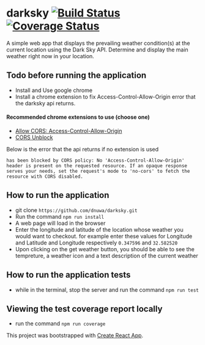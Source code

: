 # darksky               [![Build Status](https://travis-ci.com/dnuwa/darksky.svg?branch=develop)](https://travis-ci.com/dnuwa/darksky)              [![Coverage Status](https://coveralls.io/repos/github/dnuwa/darksky/badge.svg?branch=develop)](https://coveralls.io/github/dnuwa/darksky?branch=develop)
A simple web app that displays the prevailing weather condition(s) at the current location using the Dark Sky API. Determine and display the main weather right now in your location. 

## Todo before running the application
- Install and Use google chrome
- Install a chrome extension to fix Access-Control-Allow-Origin error that the darksky api returns.
#### Recommended chrome extensions to use (choose one)
- [Allow CORS: Access-Control-Allow-Origin](https://chrome.google.com/webstore/detail/allow-cors-access-control/lhobafahddgcelffkeicbaginigeejlf?hl=en)
- [CORS Unblock](https://chrome.google.com/webstore/detail/cors-unblock/lfhmikememgdcahcdlaciloancbhjino?hl=en)

Below is the error that the api returns if no extension is used

```` has been blocked by CORS policy: No 'Access-Control-Allow-Origin' header is present on the requested resource. If an opaque response serves your needs, set the request's mode to 'no-cors' to fetch the resource with CORS disabled. ````

## How to run the application
- git clone `https://github.com/dnuwa/darksky.git`
- Run the command `npm run install`
- A web page will load in the browser
- Enter the longitude and latitude of the location whose weather you would want to checkout. for example enter these values for Longitude and Latitude and Longitude respectively `0.347596` and `32.582520`
- Upon clicking on the get weather button, you should be able to see the tempreture, a weather icon and a text description of the current weather

## How to run the application tests
- while in the terminal, stop the server and run the command `npm run test`

## Viewing the test coverage report locally
- run the command `npm run coverage`


This project was bootstrapped with [Create React App](https://github.com/facebook/create-react-app).

